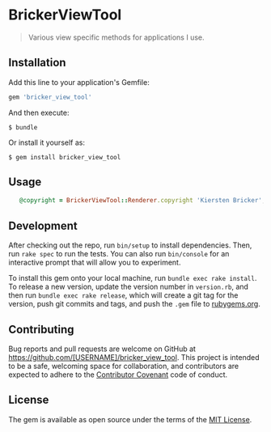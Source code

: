 # BrickerViewTool
>Various view specific methods for applications I use.

## Installation

Add this line to your application's Gemfile:

```ruby
gem 'bricker_view_tool'
```

And then execute:

    $ bundle

Or install it yourself as:

    $ gem install bricker_view_tool

## Usage

```ruby
   @copyright = BrickerViewTool::Renderer.copyright 'Kiersten Bricker', 'All rights reserved'
```

## Development

After checking out the repo, run `bin/setup` to install dependencies. Then, run `rake spec` to run the tests. You can also run `bin/console` for an interactive prompt that will allow you to experiment.

To install this gem onto your local machine, run `bundle exec rake install`. To release a new version, update the version number in `version.rb`, and then run `bundle exec rake release`, which will create a git tag for the version, push git commits and tags, and push the `.gem` file to [rubygems.org](https://rubygems.org).

## Contributing

Bug reports and pull requests are welcome on GitHub at https://github.com/[USERNAME]/bricker_view_tool. This project is intended to be a safe, welcoming space for collaboration, and contributors are expected to adhere to the [Contributor Covenant](http://contributor-covenant.org) code of conduct.


## License

The gem is available as open source under the terms of the [MIT License](http://opensource.org/licenses/MIT).

